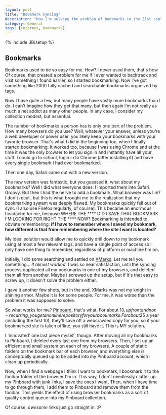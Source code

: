 ```yaml
---
layout: post
title: "Bookmark syncing"
description: "How I'm solving the problem of bookmarks in the 21st century"
category: General
tags: [internet, bookmarks]
---
```

{% include JB/setup %}

Bookmarks
---------

Bookmarks used to be so easy for me. How? I never used them, that's how. Of course, that created a problem for me if I ever wanted to backtrack and visit something I found earlier, so I started bookmarking. Now I've got something like 2000 fully cached and searchable bookmarks organized by tags.

Now I have quite a few, but many people have vastly more bookmarks than I do. I can't imagine how they get that many, but then again I'm not really as much a net addict as many other people. In any case, I consider my collection modest, but essential.

The number of bookmarks a person has is only one part of the problem. How many browsers do you use? Well, whatever your answer, unless you're a web developer or power user, you likely keep your bookmarks with your favorite browser. That's what I did in the beginning too, when I finally started bookmarking. It worked too, because I was using Chrome and at the time it was the only browser to let you sign in and instantly have all your stuff. I could go to school, login in to Chrome (after installing it) and have every single bookmark I had ever bookmarked.

Then one day, Safari came out with a new version.

The new version was fantastic, but you guessed it, what about my bookmarks? Well I did what everyone does: I imported them into Safari. Groovy. But then I had the nerve to add a bookmark. What browser was I in? I don't recall, but this is what brought me to the realization that my bookmarking system was deeply flawed. My bookmarks quickly fell out of sync (I also use Firefox regularly, of course). This became an enormous headache for me, because WHERE THE **** DID I SAVE THAT BOOKMARK I'M LOOKING FOR RIGHT THE **** NOW? Bookmarking is intended to obviate remembering: **if I have to remember where I saved my bookmark, how different is that from remembering where the site I want is located?**

My ideal solution would allow me to quickly drill down to my bookmark using at most a few relevant tags, and have a single point of access so I only have one thing to remember, regardless of platform or machine I'm on.

Initially, I did some searching and settled on [XMarks](http://www.xmarks.com). Let me tell you something... *it almost worked*. I was so near satisfaction, until the syncing process duplicated all my bookmarks in one of my browsers, and deleted them all from another. Maybe I screwed up the setup, but if it's that easy to screw up, it doesn't solve the problem either.

I gave it another few shots, but in the end, XMarks was not my knight in shining armor. Maybe it is for some people. For me, it was worse than the problem it was supposed to solve.

So what works for me? [Pinboard](https://pinboard.in), that's what. For about 10$, up front and non-recurring, you get an online repository for your bookmarks. For about 25$ a year (including the first 10), they'll save off a webcrawled copy for you, so if your bookmarked site is taken offline, you still have it. This is MY solution.

I 'innovated' one last piece myself, though. After moving all my bookmarks to Pinboard, I deleted every last one from my browsers. Then, I set up an efficient and small system on each of my browsers. A couple of static folders on the bookmark bar of each browser, and everything else is conceptually queued up to be added into my Pinboard account, which I clean up periodically.

Now, when I find a webpage I think I want to bookmark, I bookmark it to the toolbar folder of the browser I'm in. This way, I don't needlessly clutter up my Pinboard with junk links, I save the ones I want. Then, when I have time to go through them, I add them to Pinboard and remove them from the toolbar. This yields the effect of using browser bookmarks as a sort of quality control queue into my Pinboard collection.

Of course, *awesome* links just go straight in. :P
